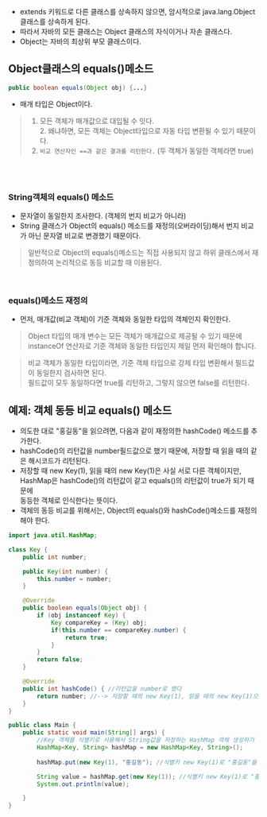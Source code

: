 + extends 키워드로 다른 클래스를 상속하지 않으면, 암시적으로 java.lang.Object 클래스를 상속하게 된다.
+ 따라서 자바의 모든 클래스는 Object 클래스의 자식이거나 자손 클래스다.
+ Object는 자바의 최상위 부모 클래스이다.

## Object클래스의 equals()메소드
```java 
public boolean equals(Object obj) {...}
```

+ 매개 타입은 Object이다.
> 1. 모든 객체가 매개값으로 대입될 수 잇다.  <br> 2. 왜냐하면, 모든 객체는 Object타입으로 자동 타입 변환될 수 있기 때문이다. <br>
> 3. `비교 연산자인 ==과 같은 결과를 리턴한다.` (두 객체가 동일한 객체라면 true)

<br> <br>

### String객체의 equals() 메소드
+ 문자열이 동일한지 조사한다. (객체의 번지 비교가 아니라)
+ String 클래스가 Object의 equals() 메소드를 재정의(오버라이딩)해서 번지 비교가 아닌 문자열 비교로 변경했기 때문이다.

> 일반적으로 Object의 equals()메소드는 직접 사용되지 않고 하위 클래스에서 재정의하여 논리적으로 동등 비교할 때 이용된다.

<br>

### equals()메소드 재정의
+ 먼저, 매개값(비교 객체)이 기준 객체와 동일한 타입의 객체인지 확인한다.
> Object 타입의 매개 변수는 모든 객체가 매개값으로 제공될 수 있기 때문에 instanceOf 연산자로 기준 객체와 동일한 타입인지 제일 먼저 확인해야 합니다.

> 비교 객체가 동일한 타입이라면, 기준 객체 타입으로 강제 타입 변환해서 필드값이 동일한지 검사하면 된다. <br> 
> 필드값이 모두 동일하다면 true를 리턴하고, 그렇지 않으면 false를 리턴한다.

## 예제: 객체 동등 비교 equals() 메소드
+ 의도한 대로 "홍길동"을 읽으려면, 다음과 같이 재정의한 hashCode() 메소드를 추가한다.
+ hashCode()의 리턴값을 number필드값으로 했기 때문에, 저장할 때 읽을 때의 같은 해시코드가 리턴된다.
+ 저장할 때 new Key(1), 읽을 때의 new Key(1)은 사실 서로 다른 객체이지만, <br> HashMap은 hashCode()의 리턴값이 같고 equals()의 리턴값이 true가 되기 때문에 <br> 동등한 객체로 인식한다는 뜻이다.
+ 객체의 동등 비교를 위해서는, Object의 equals()와 hashCode()메소드를 재정의해야 한다.

```java
import java.util.HashMap;

class Key {
    public int number;

    public Key(int number) {
        this.number = number;
    }

    @Override
    public boolean equals(Object obj) {
        if (obj instanceof Key) {
            Key compareKey = (Key) obj;
            if(this.number == compareKey.number) {
                return true;
            }
        }
        return false;
    }

    @Override
    public int hashCode() { //리턴값을 number로 했다 
        return number; //--> 저장할 때의 new Key(1), 읽을 때의 new Key(1)으로, --> 같은 해시코드가 리턴된다.
    }
}

public class Main {
    public static void main(String[] args) {
        //Key 객체를 식별키로 사용해서 String값을 저장하는 HashMap 객체 생성하기
        HashMap<Key, String> hashMap = new HashMap<Key, String>();
        
        hashMap.put(new Key(1), "홍길동"); //식별키 new Key(1)로 "홍길동"을 저장한다.

        String value = hashMap.get(new Key(1)); //식별키 new Key(1)로 "홍길동"을 읽어온다.
        System.out.println(value);

    }
}
```
